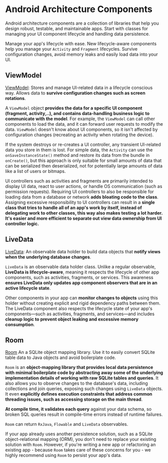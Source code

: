 # Android Architecture Components   

Android architecture components are a collection of libraries that help you design robust, testable, and maintainable apps. Start with classes for managing your UI component lifecycle and handling data persistence.

Manage your app's lifecycle with ease. New lifecycle-aware components help you manage your `Activity` and `Fragment` lifecycles. Survive configuration changes, avoid memory leaks and easily load data into your UI.

## ViewModel

[ViewModel](https://developer.android.com/topic/libraries/architecture/viewmodel): Stores and manage UI-related data in a lifecycle conscious way. Allows data to **survive configuration changes such as screen rotations**.

A `ViewModel` object **provides the data for a specific UI component (fragment, activity,..), and contains data-handling business logic to communicate with the model**. For example, the `ViewModel` can call other components to load the data, and it can forward user requests to modify the data. `ViewModel` doesn't know about UI components, so it isn't affected by configuration changes (recreating an activity when rotating the device).

If the system destroys or re-creates a UI controller, any transient UI-related data you store in them is lost. For simple data, the `Activity` can use the `onSaveInstanceState()` method and restore its data from the bundle in `onCreate()`, but this approach is only suitable for small amounts of data that can be serialized then deserialized, not for potentially large amounts of data like a list of users or bitmaps.

UI controllers such as activities and fragments are primarily intended to display UI data, react to user actions, or handle OS communication (such as permission requests). Requiring UI controllers to also be responsible for loading data from a database or network **adds bloating code to the class**. Assigning excessive responsibility to UI controllers can result in a **single class that tries to handle all of an app's work by itself, instead of delegating work to other classes, this way also makes testing a lot harder. It's easier and more efficient to separate out view data ownership from UI controller logic.**


## LiveData

[LiveData](https://developer.android.com/topic/libraries/architecture/livedata): An observable data holder to build data objects that **notify views when the underlying database changes**.

`LiveData` is an observable data holder class. Unlike a regular observable, **LiveData is lifecycle-aware**, meaning it respects the lifecycle of other app components, such as activities, fragments, or services. This awareness **ensures LiveData only updates app component observers that are in an active lifecycle state**. 

Other components in your app can **monitor changes to objects** using this holder without creating explicit and rigid dependency paths between them. The LiveData component also respects the lifecycle state of your app's components—such as activities, fragments, and services—and includes **cleanup logic to prevent object leaking and excessive memory consumption**.

## Room

[Room](https://developer.android.com/topic/libraries/architecture/room) An a SQLite object mapping library. Use it to easily convert SQLite table data to Java objects and avoid boilerplate code.

`Room` is an **object-mapping library that provides local data persistence with minimal boilerplate code by abstracting away some of the underlying implementation details of working with raw SQLite tables and queries**. It also allows you to observe changes to the database's data, including collections and join queries, exposing such changes using `LiveData` objects. It even **explicitly defines execution constraints that address common threading issues, such as accessing storage on the main thread**.

**At compile time, it validates each query** against your data schema, so broken SQL queries result in compile-time errors instead of runtime failures.

`Room` can return `RxJava`, `Flowable` and `LiveData` observables.

If your app already uses another persistence solution, such as a SQLite object-relational mapping (ORM), you don't need to replace your existing solution with `Room`. However, if you're writing a new app or refactoring an existing app - because `Room` takes care of these concerns for you - we highly recommend using `Room` to persist your app's data.